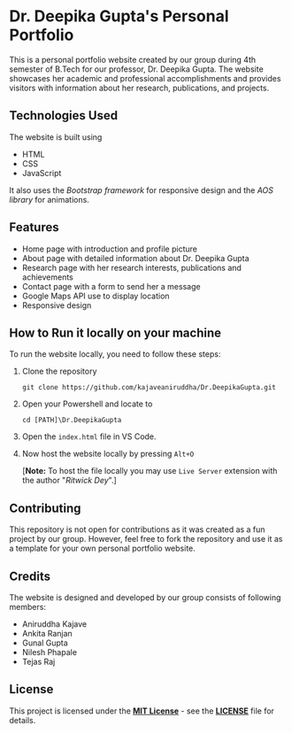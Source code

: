 # Dr. Deepika Gupta's Personal Portfolio

This is a personal portfolio website created by our group during 4th semester of B.Tech for our professor, Dr. Deepika Gupta. The website showcases her academic and professional accomplishments and provides visitors with information about her research, publications, and projects.

## Technologies Used

The website is built using 
- HTML
- CSS
- JavaScript 

It also uses the *Bootstrap framework* for responsive design and the *AOS library* for animations.

## Features

- Home page with introduction and profile picture
- About page with detailed information about Dr. Deepika Gupta
- Research page with her research interests, publications and achievements
- Contact page with a form to send her a message
- Google Maps API use to display location
- Responsive design

## How to Run it locally on your machine

To run the website locally, you need to follow these steps:
1. Clone the repository 

     `git clone https://github.com/kajaveaniruddha/Dr.DeepikaGupta.git`
  
2. Open your Powershell and locate to 

    `cd [PATH]\Dr.DeepikaGupta`
  
3. Open the `index.html` file in VS Code.
4. Now host the website locally by pressing `Alt+O`
    
    [**Note:** To host the file locally you may use `Live Server` extension with the author "*Ritwick Dey*".]

## Contributing

This repository is not open for contributions as it was created as a fun project by our group. However, feel free to fork the repository and use it as a template for your own personal portfolio website.

## Credits

The website is designed and developed by our group consists of following members:

  - Aniruddha Kajave
  - Ankita Ranjan
  - Gunal Gupta
  - Nilesh Phapale
  - Tejas Raj
  
## License

This project is licensed under the <ins>**MIT License**</ins> - see the <ins>**[LICENSE](LICENSE)**</ins> file for details.

